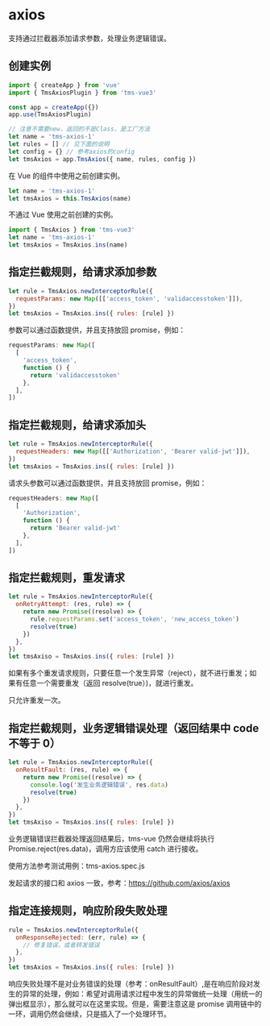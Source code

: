 # axios

支持通过拦截器添加请求参数，处理业务逻辑错误。

## 创建实例

```javascript
import { createApp } from 'vue'
import { TmsAxiosPlugin } from 'tms-vue3'

const app = createApp({})
app.use(TmsAxiosPlugin)

// 注意不需要new，返回的不是Class，是工厂方法
let name = 'tms-axios-1'
let rules = [] // 见下面的说明
let config = {} // 参考axios的config
let tmsAxios = app.TmsAxios({ name, rules, config })
```

在 Vue 的组件中使用之前创建实例。

```javascript
let name = 'tms-axios-1'
let tmsAxios = this.TmsAxios(name)
```

不通过 Vue 使用之前创建的实例。

```javascript
import { TmsAxios } from 'tms-vue3'
let name = 'tms-axios-1'
let tmsAxios = TmsAxios.ins(name)
```

## 指定拦截规则，给请求添加参数

```javascript
let rule = TmsAxios.newInterceptorRule({
  requestParams: new Map([['access_token', 'validaccesstoken']]),
})
let tmsAxios = TmsAxios.ins({ rules: [rule] })
```

参数可以通过函数提供，并且支持放回 promise，例如：

```javascript
requestParams: new Map([
  [
    'access_token',
    function () {
      return 'validaccesstoken'
    },
  ],
])
```

## 指定拦截规则，给请求添加头

```javascript
let rule = TmsAxios.newInterceptorRule({
  requestHeaders: new Map([['Authorization', 'Bearer valid-jwt']]),
})
let tmsAxios = TmsAxios.ins({ rules: [rule] })
```

请求头参数可以通过函数提供，并且支持放回 promise，例如：

```javascript
requestHeaders: new Map([
  [
    'Authorization',
    function () {
      return 'Bearer valid-jwt'
    },
  ],
])
```

## 指定拦截规则，重发请求

```javascript
let rule = TmsAxios.newInterceptorRule({
  onRetryAttempt: (res, rule) => {
    return new Promise((resolve) => {
      rule.requestParams.set('access_token', 'new_access_token')
      resolve(true)
    })
  },
})
let tmsAxiso = TmsAxios.ins({ rules: [rule] })
```

如果有多个重发请求规则，只要任意一个发生异常（reject），就不进行重发；如果有任意一个需要重发（返回 resolve(true）)，就进行重发。

只允许重发一次。

## 指定拦截规则，业务逻辑错误处理（返回结果中 code 不等于 0）

```javascript
let rule = TmsAxios.newInterceptorRule({
  onResultFault: (res, rule) => {
    return new Promise((resolve) => {
      console.log('发生业务逻辑错误', res.data)
      resolve(true)
    })
  },
})
let tmsAxiso = TmsAxios.ins({ rules: [rule] })
```

业务逻辑错误拦截器处理返回结果后，tms-vue 仍然会继续将执行 Promise.reject(res.data)，调用方应该使用 catch 进行接收。

使用方法参考测试用例：tms-axios.spec.js

发起请求的接口和 axios 一致，参考：https://github.com/axios/axios

## 指定连接规则，响应阶段失败处理

```javascript
rule = TmsAxios.newInterceptorRule({
  onResponseRejected: (err, rule) => {
    // 修复错误，或者转发错误
  },
})
let tmsAxios = TmsAxios.ins({ rules: [rule] })
```

响应失败处理不是对业务错误的处理（参考：onResultFault）,是在响应阶段对发生的异常的处理，例如：希望对调用请求过程中发生的异常做统一处理（用统一的弹出框显示），那么就可以在这里实现。但是，需要注意这是 promise 调用链中的一环，调用仍然会继续，只是插入了一个处理环节。
